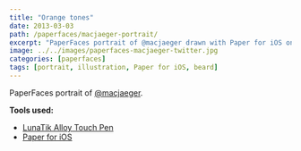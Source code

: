 ```yaml
---
title: "Orange tones"
date: 2013-03-03
path: /paperfaces/macjaeger-portrait/
excerpt: "PaperFaces portrait of @macjaeger drawn with Paper for iOS on an iPad."
image: ../../images/paperfaces-macjaeger-twitter.jpg
categories: [paperfaces]
tags: [portrait, illustration, Paper for iOS, beard]
---
```


PaperFaces portrait of [@macjaeger](https://twitter.com/macjaeger).

**Tools used:**

- [LunaTik Alloy Touch Pen](https://www.amazon.com/gp/product/B00821TR7G/ref=as_li_ss_tl?ie=UTF8&tag=mademist-20&linkCode=as2&camp=1789&creative=390957&creativeASIN=B00821TR7G)
- [Paper for iOS](https://paper.bywetransfer.com/)
